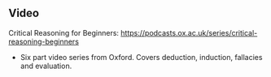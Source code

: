 ## Video
Critical Reasoning for Beginners: https://podcasts.ox.ac.uk/series/critical-reasoning-beginners
 - Six part video series from Oxford. Covers deduction, induction, fallacies and evaluation.
